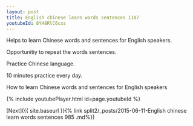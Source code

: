 ```yaml
---
layout: post
title: English chinese learn words sentences 1187 
youtubeId: 8YH8RlC6cxs
---
```

 
 
Helps to learn Chinese words and sentences for English speakers.

Opportunitiy to repeat the words sentences. 

Practice Chinese language. 
 
10 minutes practice every day. 
 
How to learn Chinese words and sentences for English speakers 
 
{% include youtubePlayer.html id=page.youtubeId %}
 
 
[Next]({{ site.baseurl }}{% link  split2/_posts/2015-06-11-English chinese learn words sentences 985 .md%})
 
